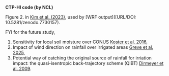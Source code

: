 **CTP-HI code (by NCL)**

Figure 2. in [Kim et al. (2023)](http:doi.org/10.1088/1748-9326/acddfb), used by [WRF output]([URL/DOI: 10.5281/zenodo.7730157).

FYI for the future study,
1) Sensitivity for local soil moisture over CONUS [Koster et al. 2016](https://doi.org/10.1175/JCLI-D-16-0192.1),
2) Impact of wind direction on rainfall over irrigated areas [Greve et al. 2025](https://doi.org/10.1038/s41467-025-58729-y),
3) Potential way of catching the original source of rainfall for irriation impact: the quasi-isentropic back-trajectory scheme (QIBT) [Dirmeyer et al. 2009](https://doi.org/10.1016/j.jhydrol.2008.11.016).
